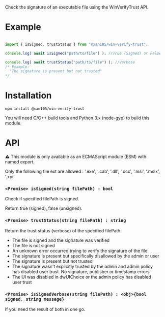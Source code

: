 Check the signature of an executable file using the WinVerifyTrust API.

Example
=======

```js

import { isSigned, trustStatus } from "@xan105/win-verify-trust";

console.log( await isSigned("path/to/file") ); //True (Signed) or False

console.log( await trustStatus("path/to/file") ); //Verbose
/* Example: 
  "The signature is present but not trusted"
*/
```

Installation
============

`npm install @xan105/win-verify-trust`

You will need C/C++ build tools and Python 3.x (node-gyp) to build this module.

API
===

⚠️ This module is only available as an ECMAScript module (ESM) with named export.

Only the following file ext are allowed : '.exe', '.cab', '.dll', '.ocx', '.msi', '.msix', '.xpi'

### `<Promise> isSigned(string filePath) : bool`

Check if specified filePath is signed.

Return true (signed), false (unsigned).

### `<Promise> trustStatus(string filePath) : string`

Return the trust status (verbose) of the specified filePath:

- The file is signed and the signature was verified
- The file is not signed
- An unknown error occurred trying to verify the signature of the file
- The signature is present but specifically disallowed by the admin or user
- The signature is present but not trusted
- The signature wasn't explicitly trusted by the admin and admin policy has disabled user trust. No signature, publisher or timestamp errors
- The UI was disabled in dwUIChoice or the admin policy has disabled user trust

### `<Promise> isSignedVerbose(string filePath) : <obj>{bool signed, string message}`

If you need the result of both in one go. 
